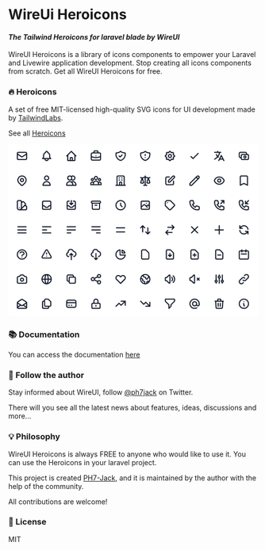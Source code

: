 # WireUi Heroicons
#### _The Tailwind Heroicons for laravel blade by WireUI_
WireUI Heroicons is a library of icons components to empower your Laravel and Livewire application development.
Stop creating all icons components from scratch. Get all WireUI Heroicons for free.

### 🔥 Heroicons
A set of free MIT-licensed high-quality SVG icons for UI development made by [TailwindLabs].

See all [Heroicons]

![heroicons](./src/images/heroicons.png)

### 📚 Documentation
You can access the documentation [here](https://livewire-wireui.com/docs/icons/heroicons)

### 📣 Follow the author
Stay informed about WireUI, follow [@ph7jack] on Twitter.

There will you see all the latest news about features, ideas, discussions and more...

### 💡 Philosophy
WireUI Heroicons is always FREE to anyone who would like to use it.
You can use the Heroicons in your laravel project.

This project is created [PH7-Jack], and it is maintained by the author with the help of the community.

All contributions are welcome!


### 📝 License

MIT


[PH7-Jack]: <https://github.com/PH7-Jack>
[@ph7jack]: <https://twitter.com/ph7jack>
[TailwindLabs]: <https://github.com/tailwindlabs>
[Heroicons]:<https://heroicons.com>
